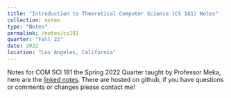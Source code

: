 ```yaml
---
title: "Introduction to Theoretical Computer Science (CS 181) Notes"
collection: notes
type: "Notes"
permalink: /notes/cs181
quarter: "Fall 22"
date: 2022
location: "Los Angeles, California"
---
```


Notes for COM SCI 181 the Spring 2022 Quarter taught by Professor Meka, here are the [linked notes](). There are hosted on github, if you have questions or comments or changes please contact me! 